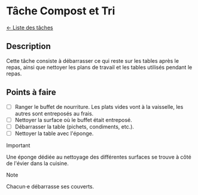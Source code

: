 # Tâche Compost et Tri
[← Liste des tâches](../)

## Description
Cette tâche consiste à débarrasser ce qui reste sur les tables après le repas, ainsi que nettoyer les plans de travail et les tables utilisés pendant le repas.

## Points à faire

- [ ] Ranger le buffet de nourriture. Les plats vides vont à la vaisselle, les autres sont entreposés au frais.
- [ ] Nettoyer la surface où le buffet était entreposé.
- [ ] Débarrasser la table (pichets, condiments, etc.).
- [ ] Nettoyer la table avec l'éponge.

> [!IMPORTANT]  
> Une éponge dédiée au nettoyage des différentes surfaces se trouve à côté de l'évier dans la cuisine.

> [!NOTE]
> Chacun·e débarrasse ses couverts.
